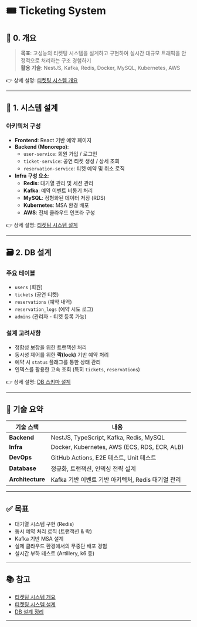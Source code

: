 # 🎟️ Ticketing System

## 🧾 0. 개요

> **목표**: 고성능의 티켓팅 시스템을 설계하고 구현하여 실시간 대규모 트래픽을 안정적으로 처리하는 구조 경험하기  
> **활용 기술**: NestJS, Kafka, Redis, Docker, MySQL, Kubernetes, AWS

👉 상세 설명: [티켓팅 시스템 개요](https://sihanni.tistory.com/166)

---

## 🧩 1. 시스템 설계

### 아키텍처 구성

- **Frontend**: React 기반 예약 페이지
- **Backend (Monorepo)**:
  - `user-service`: 회원 가입 / 로그인
  - `ticket-service`: 공연 티켓 생성 / 상세 조회
  - `reservation-service`: 티켓 예약 및 취소 로직
- **Infra 구성 요소**:
  - **Redis**: 대기열 관리 및 세션 관리
  - **Kafka**: 예약 이벤트 비동기 처리
  - **MySQL**: 정형화된 데이터 저장 (RDS)
  - **Kubernetes**: MSA 환경 배포
  - **AWS**: 전체 클라우드 인프라 구성

👉 상세 설명: [티켓팅 시스템 설계](https://sihanni.tistory.com/167)

---

## 🗃️ 2. DB 설계

### 주요 테이블

- `users` (회원)
- `tickets` (공연 티켓)
- `reservations` (예약 내역)
- `reservation_logs` (예약 시도 로그)
- `admins` (관리자 - 티켓 등록 가능)

### 설계 고려사항

- 정합성 보장을 위한 트랜잭션 처리
- 동시성 제어를 위한 **락(lock)** 기반 예약 처리
- 예약 시 `status` 플래그를 통한 상태 관리
- 인덱스를 활용한 고속 조회 (특히 `tickets`, `reservations`)

👉 상세 설명: [DB 스키마 설계](https://sihanni.tistory.com/168)

---

## 📌 기술 요약

| 기술 스택        | 내용                                               |
| ---------------- | -------------------------------------------------- |
| **Backend**      | NestJS, TypeScript, Kafka, Redis, MySQL            |
| **Infra**        | Docker, Kubernetes, AWS (ECS, RDS, ECR, ALB)       |
| **DevOps**       | GitHub Actions, E2E 테스트, Unit 테스트            |
| **Database**     | 정규화, 트랜잭션, 인덱싱 전략 설계                 |
| **Architecture** | Kafka 기반 이벤트 기반 아키텍처, Redis 대기열 관리 |

---

## ✅ 목표

- 대기열 시스템 구현 (Redis)
- 동시 예약 처리 로직 (트랜잭션 & 락)
- Kafka 기반 MSA 설계
- 실제 클라우드 환경에서의 무중단 배포 경험
- 실시간 부하 테스트 (Artillery, k6 등)

---

## 📚 참고

- [티켓팅 시스템 개요](https://sihanni.tistory.com/166)
- [티켓팅 시스템 설계](https://sihanni.tistory.com/167)
- [DB 설계 정리](https://sihanni.tistory.com/168)

---
